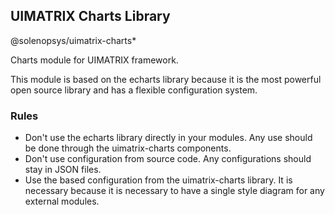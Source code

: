 ## UIMATRIX Charts Library

@solenopsys/uimatrix-charts*

Charts module for UIMATRIX framework.

This module is based on the echarts library because it is the most powerful open source library and has a flexible
configuration system.

### Rules

- Don't use the echarts library directly in your modules. Any use should be done through the uimatrix-charts components.
- Don't use configuration from source code. Any configurations should stay in JSON files.
- Use the based configuration from the uimatrix-charts library. It is necessary because it is necessary to have a single
  style diagram for any external modules.
